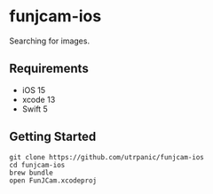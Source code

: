 # funjcam-ios
Searching for images.

## Requirements
* iOS 15
* xcode 13
* Swift 5

## Getting Started
``` 
git clone https://github.com/utrpanic/funjcam-ios
cd funjcam-ios
brew bundle
open FunJCam.xcodeproj
```
